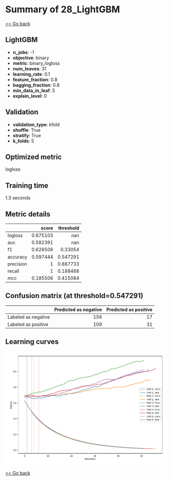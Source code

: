 # Summary of 28_LightGBM

[<< Go back](../README.md)


## LightGBM
- **n_jobs**: -1
- **objective**: binary
- **metric**: binary_logloss
- **num_leaves**: 31
- **learning_rate**: 0.1
- **feature_fraction**: 0.8
- **bagging_fraction**: 0.8
- **min_data_in_leaf**: 5
- **explain_level**: 0

## Validation
 - **validation_type**: kfold
 - **shuffle**: True
 - **stratify**: True
 - **k_folds**: 5

## Optimized metric
logloss

## Training time

1.3 seconds

## Metric details
|           |    score |   threshold |
|:----------|---------:|------------:|
| logloss   | 0.675103 |  nan        |
| auc       | 0.582391 |  nan        |
| f1        | 0.626506 |    0.33054  |
| accuracy  | 0.597444 |    0.547291 |
| precision | 1        |    0.687733 |
| recall    | 1        |    0.188488 |
| mcc       | 0.185506 |    0.415084 |


## Confusion matrix (at threshold=0.547291)
|                     |   Predicted as negative |   Predicted as positive |
|:--------------------|------------------------:|------------------------:|
| Labeled as negative |                     156 |                      17 |
| Labeled as positive |                     109 |                      31 |

## Learning curves
![Learning curves](learning_curves.png)

[<< Go back](../README.md)
